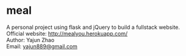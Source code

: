 # meal
A personal project using flask and jQuery to build a fullstack website.<br/>
Official website: http://mealyou.herokuapp.com/<br/>
Author: Yajun Zhao<br/>
Email: yajun889@gmail.com
